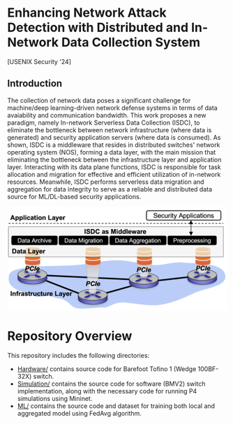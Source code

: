 # Enhancing Network Attack Detection with Distributed and In-Network Data Collection System
[USENIX Security '24]

## Introduction
The collection of network data poses a significant challenge for machine/deep learning-driven network defense systems in terms of data avaiability and communication bandwidth. This work proposes a new paradigm, namely In-network Serverless Data Collection (ISDC), to eliminate the bottleneck between network infrastructure (where data is generated) and security application servers (where data is consumed). As shown, ISDC is a middleware that resides in distributed switches' network operating system (NOS), forming a data layer, with the main mission that eliminating the bottleneck between the infrastructure layer and application layer. Interacting with its data plane functions, ISDC is responsible for task allocation and migration for effective and efficient utilization of in-network resources. Meanwhile, ISDC performs serverless data migration and aggregation for data integrity to serve as a reliable and distributed data source for ML/DL-based security applications. 

<p align="center">
  <img src="./ISDC.png" />
</p>

# Repository Overview
This repository includes the following directories: 

* [Hardware/](https://github.com/NIDS-LAB/ISDC/tree/main/Hardware) contains source code for Barefoot Tofino 1 (Wedge 100BF-32X) switch.
* [Simulation/](https://github.com/NIDS-LAB/ISDC/tree/main/Simulation) contains the source code for software (BMV2) switch implementation, along with the necessary code for running P4 simulations using Mininet.
* [ML/](https://github.com/NIDS-LAB/ISDC/tree/main/ML) contains the source code and dataset for training both local and aggregated model using FedAvg algorithm.

